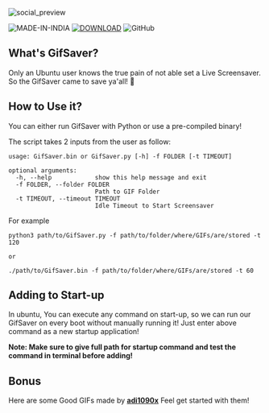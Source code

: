 ![social_preview](https://user-images.githubusercontent.com/6128978/130181938-e9df8403-a3e2-455a-86f1-58261b148c01.jpg)

![MADE-IN-INDIA](https://img.shields.io/badge/MADE%20WITH%20%E2%9D%A4%20IN-INDIA-orange?style=for-the-badge) [![DOWNLOAD](https://img.shields.io/badge/CLICK%20HERE%20TO-DOWNLOAD-blue?style=for-the-badge)](https://github.com/pranjal-joshi/GifSaver/releases/latest) ![GitHub](https://img.shields.io/github/license/pranjal-joshi/GifSaver?style=for-the-badge)

## What's GifSaver?

Only an Ubuntu user knows the true pain of not able set a Live Screensaver. So the GifSaver came to save ya'all! 🎊

## How to Use it?

You can either run GifSaver with Python or use a pre-compiled binary!

The script takes 2 inputs from the user as follow:
```
usage: GifSaver.bin or GifSaver.py [-h] -f FOLDER [-t TIMEOUT]

optional arguments:
  -h, --help            show this help message and exit
  -f FOLDER, --folder FOLDER
                        Path to GIF Folder
  -t TIMEOUT, --timeout TIMEOUT
                        Idle Timeout to Start Screensaver
```
For example
```
python3 path/to/GifSaver.py -f path/to/folder/where/GIFs/are/stored -t 120

or

./path/to/GifSaver.bin -f path/to/folder/where/GIFs/are/stored -t 60
```

## Adding to Start-up

In ubuntu, You can execute any command on start-up, so we can run our GifSaver on every boot without manually running it!
Just enter above command as a new startup application!

**Note: Make sure to give full path for startup command and test the command in terminal before adding!**

## Bonus

Here are some Good GIFs made by **[adi1090x](https://github.com/adi1090x/plymouth-themes)**
Feel get started with them!

